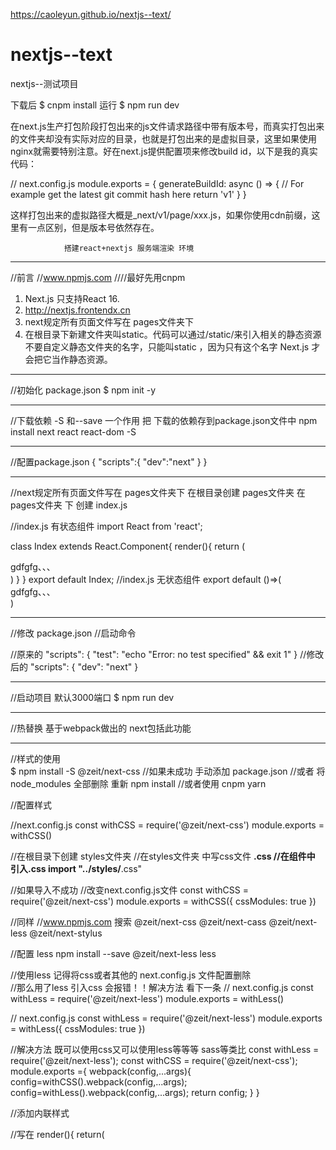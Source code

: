 https://caoleyun.github.io/nextjs--text/
# nextjs--text
nextjs--测试项目

下载后 
$ cnpm install 
运行
$ npm run dev




在next.js生产打包阶段打包出来的js文件请求路径中带有版本号，而真实打包出来的文件夹却没有实际对应的目录，也就是打包出来的是虚拟目录，这里如果使用nginx就需要特别注意。好在next.js提供配置项来修改build id，以下是我的真实代码：

// next.config.js
module.exports = {
  generateBuildId: async () => {
    // For example get the latest git commit hash here
    return 'v1'
  }
}

这样打包出来的虚拟路径大概是_next/v1/page/xxx.js，如果你使用cdn前缀，这里有一点区别，但是版本号依然存在。


				搭建react+nextjs 服务端渲染 环境


*******************************************************************************************

//前言
//www.npmjs.com
////最好先用cnpm
1. Next.js 只支持React 16.
2. http://nextjs.frontendx.cn
3. next规定所有页面文件写在 pages文件夹下
4. 在根目录下新建文件夹叫static。代码可以通过/static/来引入相关的静态资源	不要自定义静态文件夹的名字，只能叫static ，因为只有这个名字 Next.js 才会把它当作静态资源。



*******************************************************************************************

//初始化 package.json
$  npm init -y


*******************************************************************************************


//下载依赖   -S 和--save 一个作用  把 下载的依赖存到package.json文件中
npm install next react react-dom -S


*******************************************************************************************


//配置package.json
{
	"scripts":{
		"dev":"next"
	}
}


*******************************************************************************************


//next规定所有页面文件写在 pages文件夹下
在根目录创建 pages文件夹 
在pages文件夹 下 创建 index.js

//index.js 有状态组件
import React from 'react';

class Index extends React.Component{
	render(){
		return (
			<div>
				gdfgfg、、、
			</div>
		)
	}
}
export default Index;
//index.js 无状态组件
export default ()=>(
	<div>
		gdfgfg、、、
	</div>
)


*******************************************************************************************


//修改 package.json
//启动命令

//原来的
"scripts": {
    "test": "echo \"Error: no test specified\" && exit 1"
  }
//修改后的
"scripts": {
    "dev": "next"
  }


*******************************************************************************************

 //启动项目 默认3000端口
 $ npm run dev


*******************************************************************************************




 //热替换  基于webpack做出的    next包括此功能
 

*******************************************************************************************
 //样式的使用  
 $ npm install -S @zeit/next-css
 //如果未成功  手动添加 package.json
 //或者 将node_modules 全部删除  重新   npm install 
 //或者使用 cnpm  yarn
 


 //配置样式
 
 //next.config.js
const withCSS = require('@zeit/next-css')
module.exports = withCSS()

//在根目录下创建 styles文件夹
//在styles文件夹 中写css文件   **.css
//在组件中 引入.css   import "../styles/**.css"


//如果导入不成功
//改变next.config.js文件
const withCSS = require('@zeit/next-css')
module.exports = withCSS({
  cssModules: true
})


//同样 
//www.npmjs.com  搜索
@zeit/next-css
@zeit/next-cass
@zeit/next-less
@zeit/next-stylus

//配置 less
npm install --save @zeit/next-less less


//使用less  记得将css或者其他的 next.config.js 文件配置删除  
//那么用了less  引入css  会报错！！解决方法 看下一条
// next.config.js
const withLess = require('@zeit/next-less')
module.exports = withLess()

// next.config.js
const withLess = require('@zeit/next-less')
module.exports = withLess({
  cssModules: true
})

//解决方法   既可以使用css又可以使用less等等等  sass等类比
const withLess = require('@zeit/next-less');
const withCSS = require('@zeit/next-css');
module.exports ={
  webpack(config,...args){
  		config=withCSS().webpack(config,...args);
  		config=withLess().webpack(config,...args);
  		return config;
  }
}


//添加内联样式
<style jsx>{`

`}</style>

//写在 
render(){
	return(
		<style jsx>{`

		`}</style>
	)
}




******************************************************************************************
//定制Head

		//方法一
//在需要添加 头部的  页面 添加
import Head from 'next/head';
export default () =>(
  <div>
    <Head>
      <title>My page title</title>
      <meta name="viewport" content="initial-scale=1.0, width=device-width" key="viewport" />
    </Head>
    <p>Hello world!</p>
  </div>
)

//如果写了两个  Head   我们定义key属性来避免重复的<head>标签，保证<head>只渲染一次，
//左后出现的  Head  会被渲染
//  注意  在卸载组件时，<head>的内容将被清除。请确保每个页面都在其<head>定义了所需要的内容，而不是假设其他页面已经加过了

		//方法二
//定制全局	layout	并复用
//在 pages文件夹中  新建文件夹components 添加 组件  Layout.js  


//Layout.js 
import Head from 'next/head';

//从参数 props  中结构出 children
export default ({children})=>(
	<div>
		<Head>
		    <title>测试阿屎擦</title>
		    <meta name="viewport" content="initial-scale=1.0, width=device-width" key="viewport" />
		</Head>
		{children}
		<footer>
			版权所有************
		</footer>
	</div>
)  


********************************
//这时 每个页面  不必再引用  import Head from 'next/head';
//而是 引用   import Layout from './components/Layout.js';
import Layout from './components/Layout.js';
export default ()=>(
	<Layout>
		<div>
			组件内容
		</div>
	</Layout>
)




******************************************************************************************
//next  生命周期
//next 具有react所有生命周期  还有自己的生命周期
getInitialProps   在初始化组件 props 属性时被调用 ，只在服务器端运行！！，没有跨域的限制。
					不能用于子组件上，只能用于页面组件上
						在这个组件内的请求  因为是服务端运行所以 客户端看不见请求的 具体内容   安全（用于公司内部资源调用）

参数
pathname  	访问页面路径
query		？后面传输的数据  参数
asPath		全路径？
req 		客户端发送到服务器端
res			服务器端反应

******************************************************************************************
cnpm install axios -S
axios 是一个基于Promise 用于浏览器和 nodejs 的 HTTP 客户端，本质上也是对原生XHR的封装，只不过它是Promise的实现版本，符合最新的ES规范，它本身具有以下特征：
1.从浏览器中创建 XMLHttpRequest
2.支持 Promise API
3.客户端支持防止CSRF
4.提供了一些并发请求的接口（重要，方便了很多的操作）
5.从 node.js 创建 http 请求
6.拦截请求和响应
7.转换请求和响应数据
8.取消请求
9.自动转换JSON数据



******************************************************************************************
使用next 上面的环境 
写一个 链接api得到数据的页面
破解防盗链
"X-Host":"mall.film-ticket.film.list"

import React from 'react';
import axios from 'axios';

class Films extends React.Component{

	static async getInitialProps(){
		const res=await axios.get("https://m.maizuo.com/gateway?cityId=310100&pageNum=1&pageSize=10&type=1&k=4200279",{
			headers:{
				"X-Host":"mall.film-ticket.film.list"
			}
		});

		return {
			films:res.data.data.films
		}
	}

	render(){
		return(
			<div>
				<h2>电影</h2>
				<ul>
					{
						this.props.films.map((item)=>{
							return <li key={item.filmId}>
							{item.name}
							<img src={item.poster} />
							</li>
						})
					}
				</ul>
			</div>
		)
	}
}

export default Films;

******************************************************************************************

路由1111

import Head from 'next/head';
import Link from 'next/link';


//从参数 props  中结构出 children
export default ({children})=>(
	<div>
		<Head>
		    <title>共同的标题</title>
		    <meta name="viewport" content="initial-scale=1.0, width=device-width" key="viewport" />
		</Head>
		<div>
			<Link href="/"><a>主页</a></Link> |
			<Link href="/films"><a>电影</a></Link> |
		</div>
		{children}
		<footer>
			版权所有************
		</footer>
	</div>
) 

//注意 Link 里面有 a标签
<Link href="/"><a>主页</a></Link> 
//路由不能大写》？
******************************************************************************************


路由222222
编程式跳转
index.js 点击h1 转向 detail.js
//index.js
import React from 'react';
import '../styles/app.less';
import '../styles/app.css';
// import Head from 'next/head';
import Layout from './components/Layout.js';

import Router from 'next/router';


class Index extends React.Component{
	render(){
		return (
			<Layout>
				<div>
					<p>gdfgfg、、sdsdfd、</p>
					<h1 onClick={()=>Router.push('/detail')}>sdsdf</h1>
				</div>
			</Layout>
		)
	}
}
export default Index;

//default.js
export default()=>(
	<div>
		<h2>default页面</h2>
	</div>
)
******************************************************************************************

//路由传参！！！
////index.js
<h1 onClick={()=>Router.push('/detail?haha='+1)}>sdsdf</h1>


//default.js
export default({url})=>(
	<div>
		<h2>default页面</h2>
		{url.query.haha}
	</div>
)


******************************************************************************************



//优化路由
////index.js
///
<h1 onClick={()=>Router.push(
	{
		pathname:"/detail",
		query:{haha:321}
	}
)}>sdsdf</h1>


******************************************************************************************


//路由遮盖！！！！
//<Link as="l" href="/films"><a>电影</a></Link> 
// 添加 as  
import Head from 'next/head';
import Link from 'next/link';


export default ({children})=>(
	<div>
		<Head>
		    <title>共同的标题</title>
		    <meta name="viewport" content="initial-scale=1.0, width=device-width" key="viewport" />
		</Head>
		<div>
			<Link href="/"><a>主页</a></Link> |
			<Link as="l" href="/films"><a>电影</a></Link> |
		</div>
		{children}
		<footer>
			版权所有************
		</footer>
	</div>
) 

******************************************************************************************
预加载
懒加载
  

路由的预加载 
方法一 <Link>标签添加prefetch属性
			例如	 <Link href="/" prefetch ><a>主页</a></Link>
方法二 使用withRouter高阶组件，在组件中使用
		router.prefetch('dynamic');


//Layout.js
import Head from 'next/head';
import Link from 'next/link';
import withRouter from 'next/router';


//从参数 props  中结构出 children
export default ({children,router})=>(
	<div>
		<Head>
		    <title>共同的标题</title>
		    <meta name="viewport" content="initial-scale=1.0, width=device-width" key="viewport" />
		</Head>
		<div>
			<Link href="/"><a>主页</a></Link> |
			{router.prefetch('/')}
			<Link href="/films"><a>电影</a></Link> |
		</div>
		{children}
		<footer>
			版权所有************
		</footer>
	</div>
) 





******************************************************************************************
路由事件                      路由守卫（权限设置？）

routeChangeStart(url) 路由跳转开始
routeChangeComplete(url) 路由跳转完成
routeChangeError(err,url) 路由跳转失败
beforeHistoryChange(url) 浏览器历史改变



//Layout.js
import Head from 'next/head';
import Link from 'next/link';
import  Router from 'next/router';

Router.events.on('routerChangeStart',(url)=>{
	if('url'=='/detail'){
		//当路由为 /list 时候 要做的事情   比如跳转  权限验证等等？
		location.href='/films';
	}
})


//从参数 props  中结构出 children
export default ({children})=>(
	<div>
		<Head>
		    <title>共同的标题</title>
		    <meta name="viewport" content="initial-scale=1.0, width=device-width" key="viewport" />
		</Head>
		<div>
			<Link href="/"><a>主页</a></Link> |
			<Link href="/films"><a>电影</a></Link> |
		</div>
		{children}
		<footer>
			版权所有************
		</footer>
	</div>
) 


******************************************************************************************

路由跳转   路由拦截

import Head from 'next/head';
import Link from 'next/link';
import  Router from 'next/router';


Router.onRouteChangeStart = url=> {
  console.log('App is changing to: ', url)

  if(url=='/haha2'){
		//当路由为 /list 时候 要做的事情   比如跳转  权限验证等等？
		location.href='/haha1';
	}
}




//从参数 props  中结构出 children
export default ({children})=>(
	<div>
		<Head>
		    <title>共同的标题</title>
		    <meta name="viewport" content="initial-scale=1.0, width=device-width" key="viewport" />
		</Head>
		<div>
			<Link href="/"><a>主页</a></Link> |
			<Link href="/films"><a>电影</a></Link> |
			<Link href="/haha1"><a>haha1</a></Link> |
			<Link href="/haha2"><a>haha2</a></Link> |
		</div>
		{children}
		<footer>
			版权所有************
		</footer>
	</div>
) 

******************************************************************************************
自定义错误页面

在pages目录里面 新建  _error.js  定制自己的错误页面
只需要 新建页面  _error.js      然后重启服务器



//坑 无状态组件  是()!!!  不是 {}

export default ()=>()
//_error.js 
export default ()=>(
	<h2>自定义错误页面</h2>
)



******************************************************************************************
在nextjs  框架里面你使用 redux                    redux 

使用脚手架 创建工程

使用npm :
$ npm install -g create-next-app
$ create-next-app --example with-redux with-redux-app

使用yarn(推荐)  
with-redux-app 为项目名字
yarn create-next-app --example with-redux with-redux-app

使用npx
npx create-next-app --example with-redux with-redux-app



******************************************************************************************
创建完成后

程序文件解读

_app.js  覆盖next的app 配置  全局引入redux

with-redux-store.js  高阶组件，  用来向 _app.js 注入 store

store.js  初始化 store 和编写 reducer



******************************************************************************************
运行项目
$ npm run dev

默认访问3000端口

初始化 是官方的一个小案例





******************************************************************************************
使用 next 部署
  打包  next build
  运行	next start -p 80


  也可以与express 结合部署


******************************************************************************************

未完
